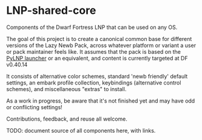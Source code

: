 LNP-shared-core
===============

Components of the Dwarf Fortress LNP that can be used on any OS.

The goal of this project is to create a canonical common base for different versions of the Lazy Newb Pack, across whatever platform or variant a user or pack maintainer feels like.  It assumes that the pack is based on the [PyLNP launcher]() or an equivalent, and content is currently targeted at DF v0.40.14

It consists of alternative color schemes, standard 'newb friendly' default settings, an embark profile collection, keybindings (alternative control schemes), and miscellaneous "extras" to install.  

As a work in progress, be aware that it's not finished yet and may have odd or conflicting settings!

Contributions, feedback, and reuse all welcome.

TODO:  document source of all components here, with links.